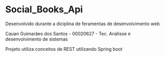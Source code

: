 # Social_Books_Api
Desenvolvido durante a diciplina de feramentas de desenvolvimento web

Cauan Guimarães dos Santos - 00020627 - Tec. Análisse e desenvolvimento de sistemas

Projeto utiliza conceitos de REST utilizando Spring boot
